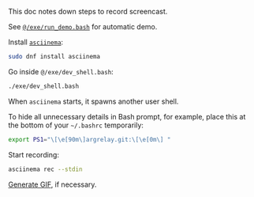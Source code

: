 
This doc notes down steps to record screencast.

See [`@/exe/run_demo.bash`][run_demo.bash] for automatic demo.

Install [`asciinema`][asciinema]:

```sh
sudo dnf install asciinema
```

Go inside `@/exe/dev_shell.bash`:

```sh
./exe/dev_shell.bash
```

When `asciinema` starts, it spawns another user shell.

To hide all unnecessary details in Bash prompt, for example,
place this at the bottom of your `~/.bashrc` temporarily:

```sh
export PS1="\[\e[90m\]argrelay.git:\[\e[0m\] "
```

Start recording:

```sh
asciinema rec --stdin
```

[Generate GIF][generate_GIF], if necessary.

[asciinema]: https://github.com/asciinema/asciinema
[generate_GIF]: https://dstein64.github.io/gifcast/
[run_demo.bash]: ../../exe/run_demo.bash
